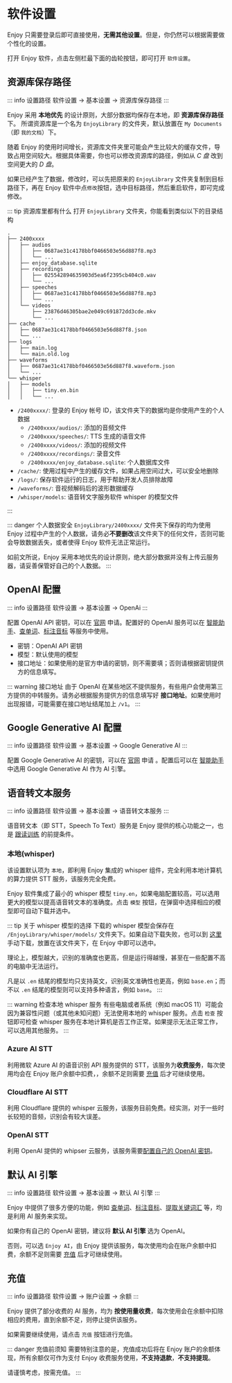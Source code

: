 # 软件设置

Enjoy 只需要登录后即可直接使用，**无需其他设置**。但是，你仍然可以根据需要做个性化的设置。

打开 Enjoy 软件，点击左侧栏最下面的齿轮按钮，即可打开 `软件设置`。

## 资源库保存路径

::: info 设置路径
软件设置 -> 基本设置 -> 资源库保存路径
:::

Enjoy 采用 **本地优先** 的设计原则，大部分数据均保存在本地，即 **资源库保存路径** 下。
所谓资源库是一个名为 `EnjoyLibrary` 的文件夹，默认放置在 `My Documents` （即 `我的文档`）下。

随着 Enjoy 的使用时间增长，资源库文件夹里可能会产生比较大的缓存文件，导致占用空间较大。根据具体需要，你也可以修改资源库的路径，例如从 _C 盘_ 改到空间更大的 _D 盘_。

如果已经产生了数据，修改时，可以先把原来的 `EnjoyLibrary` 文件夹复制到目标路径下，再在 Enjoy 软件中点`修改`按钮，选中目标路径，然后重启软件，即可完成修改。

::: tip 资源库里都有什么
打开 `EnjoyLibrary` 文件夹，你能看到类似以下的目录结构

```
.
├── 2400xxxx
│   ├── audios
│   │   ├── 0687ae31c4178bbf0466503e56d887f8.mp3
│   │   └── ...
│   ├── enjoy_database.sqlite
│   ├── recordings
│   │   ├── 025542894635903d5ea6f2395cb404c0.wav
│   │   └── ...
│   ├── speeches
│   │   ├── 0687ae31c4178bbf0466503e56d887f8.mp3
│   │   └── ...
│   └── videos
│       ├── 23876d46305bae2e049c691872dd3cde.mkv
│       └── ...
├── cache
│   ├── 0687ae31c4178bbf0466503e56d887f8.json
│   └── ...
├── logs
│   ├── main.log
│   └── main.old.log
├── waveforms
│   ├── 0687ae31c4178bbf0466503e56d887f8.waveform.json
│   └── ...
└── whisper
│   ├── models
│   │   ├── tiny.en.bin
│   │   └── ...
```

- `/2400xxxx/`: 登录的 Enjoy 帐号 ID，该文件夹下的数据均是你使用产生的个人数据
  - `/2400xxxx/audios/`: 添加的音频文件
  - `/2400xxxx/speeches/`: TTS 生成的语音文件
  - `/2400xxxx/videos/`: 添加的视频文件
  - `/2400xxxx/recordings/`: 录音文件
  - `/2400xxxx/enjoy_database.sqlite`: 个人数据库文件
- `/cache/`: 使用过程中产生的缓存文件，如果占用空间过大，可以安全地删除
- `/logs/`: 保存软件运行的日志，用于帮助开发人员排除故障
- `/waveforms/`: 音视频解码后的波形数据缓存
- `/whisper/models`: 语音转文字服务软件 whisper 的模型文件

:::

::: danger 个人数据安全
`EnjoyLibrary/2400xxxx/` 文件夹下保存的均为使用 Enjoy 过程中产生的个人数据，请务必**不要删改**该文件夹下的任何文件，否则可能会导致数据丢失，或者使得 Enjoy 软件无法正常运行。

如前文所说，Enjoy 采用本地优先的设计原则，绝大部分数据并没有上传云服务器，请妥善保管好自己的个人数据。
:::

## OpenAI 配置

::: info 设置路径
软件设置 -> 基本设置 -> OpenAi
:::

配置 OpenAI API 密钥，可以在 [官网](https://platform.openai.com/api-keys) 申请。配置好的 OpenAI 服务可以在 [智能助手]()、[查单词]()、[标注音标]() 等服务中使用。

- 密钥：OpenAI API 密钥
- 模型：默认使用的模型
- 接口地址：如果使用的是官方申请的密钥，则不需要填；否则请根据密钥提供方的信息填写。

::: warning 接口地址
由于 OpenAI 在某些地区不提供服务，有些用户会使用第三方提供的中转服务。请务必根据服务提供方的信息填写好 **接口地址**。如果使用时出现报错，可能需要在接口地址结尾加上 `/v1`。
:::

## Google Generative AI 配置

::: info 设置路径
软件设置 -> 基本设置 -> Google Generative AI
:::

配置 Google Generative AI 的密钥，可以在 [官网](https://ai.google.dev/) 申请 。配置后可以在 [智能助手]() 中选用 Google Generative AI 作为 AI 引擎。

## 语音转文本服务

::: info 设置路径
软件设置 -> 基本设置 -> 语音转文本服务
:::

语音转文本（即 STT，Speech To Text）服务是 Enjoy 提供的核心功能之一，也是 [跟读训练](/recoding) 的前提条件。

### 本地(whisper)

该设置默认项为 `本地`，即利用 Enjoy 集成的 whisper 组件，完全利用本地计算机的算力提供 STT 服务，该服务完全免费。

Enjoy 软件集成了最小的 whisper 模型 `tiny.en`，如果电脑配置较高，可以选用更大的模型以提高语音转文本的准确度。点击 `模型` 按钮，在弹窗中选择相应的模型即可自动下载并选中。

::: tip 关于 whisper 模型的选择
下载的 whisper 模型会保存在 `/EnjoyLibrary/whisper/models/` 文件夹下。如果自动下载失败，也可以到 [这里](https://huggingface.co/ggerganov/whisper.cpp) 手动下载，放置在该文件夹下，在 Enjoy 中即可以选中。

理论上，模型越大，识别的准确度也更高，但是运行得越慢，甚至在一些配置不高的电脑中无法运行。

凡是以 `.en` 结尾的模型均只支持英文，识别英文准确性也更高，例如 `base.en`；而不以 `.en` 结尾的模型则可以支持多种语言，例如 `base`。
:::

::: warning 检查本地 whisper 服务
有些电脑或者系统（例如 macOS 11）可能会因为兼容性问题（或其他未知问题）无法使用本地的 whisper 服务。点击 `检查` 按钮即可检查 whisper 服务在本地计算机是否工作正常。如果提示无法正常工作，可以选用其他服务。
:::

### Azure AI STT

利用微软 Azure AI 的语音识别 API 服务提供的 STT，该服务为**收费服务**，每次使用均会在 Enjoy 账户余额中扣费，，余额不足则需要 [充值](deposit) 后才可继续使用。

### Cloudflare AI STT

利用 Cloudflare 提供的 whisper 云服务，该服务目前免费。经实测，对于一些时长较短的音频，识别会有较大误差。

### OpenAI STT

利用 OpenAI 提供的 whipser 云服务，该服务需要[配置自己的 OpenAI 密钥](#openai-配置)。

## 默认 AI 引擎

::: info 设置路径
软件设置 -> 基本设置 -> 默认 AI 引擎
:::

Enjoy 中提供了很多方便的功能，例如 [查单词](#lookup)、[标注音标](#ipa)、[提取关键词汇](#extract) 等，均是利用 AI 服务来实现。

如果你有自己的 OpenAI 密钥，建议将 **默认 AI 引擎** 选为 OpenAI。

否则，可以选 `Enjoy AI`，由 Enjoy 提供该服务，每次使用均会在账户余额中扣费，余额不足则需要 [充值](deposit) 后才可继续使用。

## 充值

::: info 设置路径
软件设置 -> 账户设置 -> 余额
:::

Enjoy 提供了部分收费的 AI 服务，均为 **按使用量收费**，每次使用会在余额中扣除相应的费用，直到余额不足，则停止提供该服务。

如果需要继续使用，请点击 `充值` 按钮进行充值。

::: danger 充值前须知
需要特别注意的是，充值成功后将在 Enjoy 账户的余额体现，所有余额仅可作为支付 Enjoy 收费服务使用，**不支持退款**，**不支持提现**。

请谨慎考虑，按需充值。
:::
